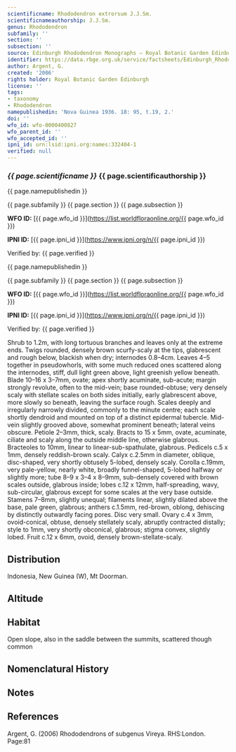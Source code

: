 ```yaml
---
scientificname: Rhododendron extrorsum J.J.Sm.
scientificnameauthorship: J.J.Sm.
genus: Rhododendron
subfamily: ''
section: ''
subsection: ''
source: Edinburgh Rhododendron Monographs – Royal Botanic Garden Edinburgh
identifier: https://data.rbge.org.uk/service/factsheets/Edinburgh_Rhododendron_Monographs.xhtml
author: Argent, G.
created: '2006'
rights holder: Royal Botanic Garden Edinburgh
license: ''
tags:
- taxonomy
- Rhododendron
namepublishedin: 'Nova Guinea 1936. 18: 95, t.19, 2.'
doi: ''
wfo_id: wfo-0000400827
wfo_parent_id: ''
wfo_accepted_id: ''
ipni_id: urn:lsid:ipni.org:names:332404-1
verified: null
---
```

### _{{ page.scientificname }}_ {{ page.scientificauthorship }}
 {{ page.namepublishedin }}

{{ page.subfamily }} {{ page.section }} {{ page.subsection }}

**WFO ID:** [{{ page.wfo_id }}](https://list.worldfloraonline.org/{{ page.wfo_id }})

**IPNI ID:** [{{ page.ipni_id }}](https://www.ipni.org/n/{{ page.ipni_id }})

Verified by: {{ page.verified }}

 {{ page.namepublishedin }}

{{ page.subfamily }} {{ page.section }} {{ page.subsection }}

**WFO ID:** [{{ page.wfo_id }}](https://list.worldfloraonline.org/{{ page.wfo_id }})

**IPNI ID:** [{{ page.ipni_id }}](https://www.ipni.org/n/{{ page.ipni_id }})

Verified by: {{ page.verified }}



Shrub to 1.2m, with long tortuous branches and leaves only at the extreme ends. Twigs rounded, densely brown scurfy-scaly at the tips, glabrescent and rough below, blackish when dry; internodes 0.8–4cm. Leaves 4–5 together in pseudowhorls, with some much reduced ones scattered along the internodes, stiff, dull light green above, light greenish yellow beneath. Blade 10–16 x 3–7mm, ovate; apex shortly acuminate, sub-acute; margin strongly revolute, often to the mid-vein; base rounded-obtuse; very densely scaly with stellate scales on both sides initially, early glabrescent above, more slowly so beneath, leaving the surface rough. Scales deeply and irregularly narrowly divided, commonly to the minute centre; each scale shortly dendroid and mounted on top of a distinct epidermal tubercle. Mid-vein slightly grooved above, somewhat prominent beneath; lateral veins obscure. Petiole 2–3mm, thick, scaly. Bracts to 15 x 5mm, ovate, acuminate, ciliate and scaly along the outside middle line, otherwise glabrous. Bracteoles to 10mm, linear to linear-sub-spathulate, glabrous. Pedicels c.5 x 1mm, densely reddish-brown scaly. Calyx c.2.5mm in diameter, oblique, disc-shaped, very shortly obtusely 5-lobed, densely scaly. Corolla c.19mm, very pale-yellow, nearly white, broadly funnel-shaped, 5-lobed halfway or slightly more; tube 8–9 x 3–4 x 8–9mm, sub-densely covered with brown scales outside, glabrous inside; lobes c.12 x 12mm, half-spreading, wavy, sub-­circular, glabrous except for some scales at the very base outside. Stamens 7–8mm, slightly unequal; filaments linear, slightly dilated above the base, pale green, glabrous; anthers c.1.5mm, red-brown, oblong, dehiscing by distinctly outwardly facing pores. Disc very small. Ovary c.4 x 3mm, ovoid-conical, obtuse, densely stellately scaly, abruptly contracted distally; style to 1mm, very shortly obconical, glabrous; stigma convex, slightly lobed. Fruit c.12 x 6mm, ovoid, densely brown-stellate-scaly.

## Distribution
Indonesia, New Guinea (W), Mt Doorman.

## Altitude


## Habitat
Open slope, also in the saddle between the summits, scattered though common

## Nomenclatural History

                       
## Notes


## References

Argent, G. (2006) Rhododendrons of subgenus Vireya. RHS:London. Page:81
